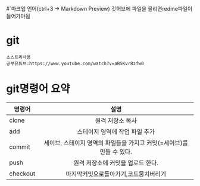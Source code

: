 #`마크업 언어(ctrl+3 -> Markdown Preview)
깃허브에 파일을 올리면redme파일이 들어가야됨

# git

```
소스트리사용
공부유튜브:https://www.youtube.com/watch?v=aBSKvrRzfw0
```


# git명령어 요약

| 명령어 | 설명 |
| ------------ | :-----------: |
| clone     |   원격 저장소 복사   |
| add     |   스테이지 영역에 작업 파일 추가   |
| commit     |   세이브, 스테이지 영역의 파일들을 가지고 커밋(=세이브)를 만들 수 있다.   |
| push     |   원격 저장소에 커밋을 업로드 한다.   |
| checkout     |  마지막커밋으로돌아가기,코드뭉치버리기   |